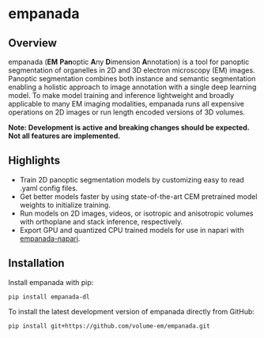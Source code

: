 # empanada

## Overview

empanada (**EM** **Pan**optic **A**ny **D**imension **A**nnotation) is a tool for panoptic segmentation of organelles in 2D and 3D electron microscopy (EM) images.
Panoptic segmentation combines both instance and semantic segmentation enabling a holistic approach to image annotation
with a single deep learning model. To make model training and inference lightweight and broadly applicable to many EM
imaging modalities, empanada runs all expensive operations on 2D images or run length encoded versions of 3D volumes.

**Note: Development is active and breaking changes should be expected. Not all features are implemented.**

## Highlights

  - Train 2D panoptic segmentation models by customizing easy to read .yaml config files.
  - Get better models faster by using state-of-the-art CEM pretrained model weights to initialize training.
  - Run models on 2D images, videos, or isotropic and anisotropic volumes with orthoplane and stack inference, respectively.
  - Export GPU and quantized CPU trained models for use in napari with [empanada-napari](https://github.com/volume-em/empanada-napari).

## Installation

Install empanada with pip:

```shell
pip install empanada-dl
```

To install the latest development version of empanada directly from GitHub:

```shell
pip install git+https://github.com/volume-em/empanada.git
```
